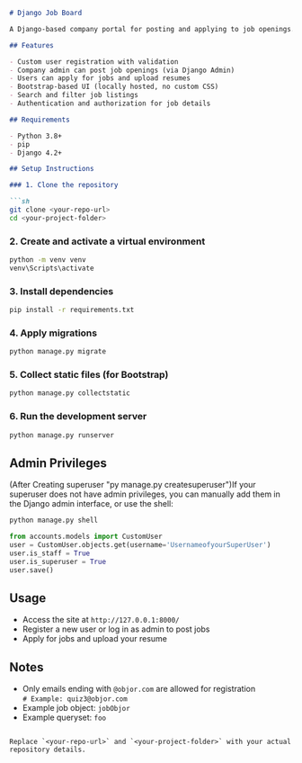 ```markdown
# Django Job Board

A Django-based company portal for posting and applying to job openings.

## Features

- Custom user registration with validation
- Company admin can post job openings (via Django Admin)
- Users can apply for jobs and upload resumes
- Bootstrap-based UI (locally hosted, no custom CSS)
- Search and filter job listings
- Authentication and authorization for job details

## Requirements

- Python 3.8+
- pip
- Django 4.2+

## Setup Instructions

### 1. Clone the repository

```sh
git clone <your-repo-url>
cd <your-project-folder>
```

### 2. Create and activate a virtual environment

```sh
python -m venv venv
venv\Scripts\activate
```

### 3. Install dependencies

```sh
pip install -r requirements.txt
```

### 4. Apply migrations

```sh
python manage.py migrate
```

### 5. Collect static files (for Bootstrap)

```sh
python manage.py collectstatic
```

### 6. Run the development server

```sh
python manage.py runserver
```

## Admin Privileges

(After Creating superuser "py manage.py createsuperuser")If your superuser does not have admin privileges, you can manually add them in the Django admin interface, or use the shell:

```sh
python manage.py shell
```

```python
from accounts.models import CustomUser
user = CustomUser.objects.get(username='UsernameofyourSuperUser')
user.is_staff = True
user.is_superuser = True
user.save()
```

## Usage

- Access the site at `http://127.0.0.1:8000/`
- Register a new user or log in as admin to post jobs
- Apply for jobs and upload your resume

## Notes

- Only emails ending with `@objor.com` are allowed for registration  
  `# Example: quiz3@objor.com`
- Example job object: `jobObjor`
- Example queryset: `foo`
```

Replace `<your-repo-url>` and `<your-project-folder>` with your actual repository details.
